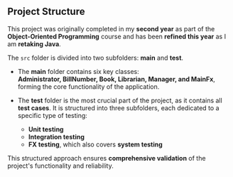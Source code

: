 ## Project Structure

This project was originally completed in my **second year** as part of the **Object-Oriented Programming** course and has been **refined this year** as I am **retaking Java**. 

The `src` folder is divided into two subfolders: **main** and **test**.

- The **main** folder contains six key classes:  
  **Administrator, BillNumber, Book, Librarian, Manager, and MainFx**, forming the core functionality of the application.

- The **test** folder is the most crucial part of the project, as it contains all **test cases**. It is structured into three subfolders, each dedicated to a specific type of testing:  
  - **Unit testing**  
  - **Integration testing**  
  - **FX testing**, which also covers **system testing**  

This structured approach ensures **comprehensive validation** of the project's functionality and reliability.
